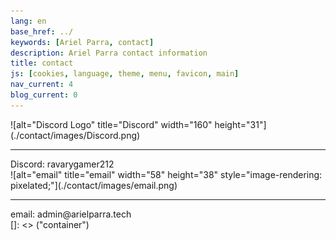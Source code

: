 ```yaml
---
lang: en
base_href: ../
keywords: [Ariel Parra, contact]
description: Ariel Parra contact information
title: contact
js: [cookies, language, theme, menu, favicon, main]
nav_current: 4
blog_current: 0
---
```

  <div class="container grid">
    <div class="card">
      ![alt="Discord Logo" title="Discord" width="160" height="31"](./contact/images/Discord.png)
      <div class="center">
        <hr>
        Discord: ravarygamer212
      </div>
    </div>
    <div class="card">
      ![alt="email" title="email" width="58" height="38" style="image-rendering: pixelated;"](./contact/images/email.png)
      <div class="center">
        <hr>
        email: admin@arielparra.tech
      </div>
    </div>
  </div>[]: <> ("container")
